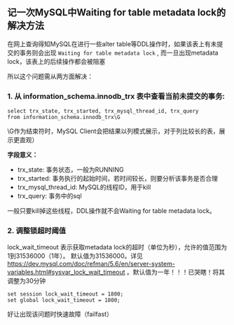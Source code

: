 ## 记一次MySQL中Waiting for table metadata lock的解决方法

在网上查询得知MySQL在进行一些alter table等DDL操作时，如果该表上有未提交的事务则会出现 `Waiting for table metadata lock` , 而一旦出现metadata lock，该表上的后续操作都会被阻塞

所以这个问题需从两方面解决：

### 1. 从 information_schema.innodb_trx 表中查看当前未提交的事务:

```
select trx_state, trx_started, trx_mysql_thread_id, trx_query 
from information_schema.innodb_trx\G

```

\G作为结束符时，MySQL Client会把结果以列模式展示，对于列比较长的表，展示更直观）

**字段意义：**

- trx_state: 事务状态，一般为RUNNING
- trx_started: 事务执行的起始时间，若时间较长，则要分析该事务是否合理
- trx_mysql_thread_id: MySQL的线程ID，用于kill
- trx_query: 事务中的sql

一般只要kill掉这些线程，DDL操作就不会Waiting for table metadata lock。

### 2. 调整锁超时阈值

lock_wait_timeout 表示获取metadata lock的超时（单位为秒），允许的值范围为1到31536000（1年）。 默认值为31536000。详见 https://dev.mysql.com/doc/refman/5.6/en/server-system-variables.html#sysvar_lock_wait_timeout 。默认值为一年！！！已哭瞎！将其调整为30分钟
```
set session lock_wait_timeout = 1800;
set global lock_wait_timeout = 1800;
```
好让出现该问题时快速故障（failfast）
